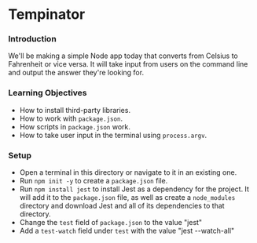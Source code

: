 # Tempinator

### Introduction

We'll be making a simple Node app today that converts from Celsius to Fahrenheit or vice versa. It will take input from users on the command line and output the answer they're looking for.

### Learning Objectives

- How to install third-party libraries.
- How to work with `package.json`.
- How scripts in `package.json` work.
- How to take user input in the terminal using `process.argv`.

### Setup

- Open a terminal in this directory or navigate to it in an existing one.
- Run `npm init -y` to create a `package.json` file.
- Run `npm install jest` to install Jest as a dependency for the project. It will add it to the `package.json` file, as well as create a `node_modules` directory and download Jest and all of its dependencies to that directory.
- Change the `test` field of `package.json` to the value "jest"
- Add a `test-watch` field under `test` with the value "jest --watch-all"
